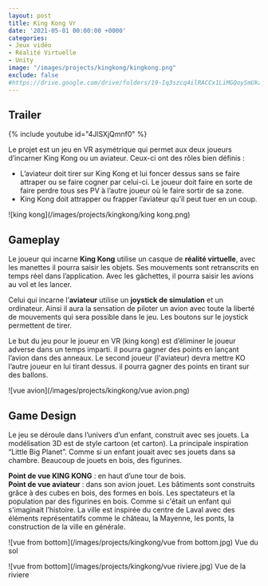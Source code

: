```yaml
---
layout: post
title: King Kong Vr
date: '2021-05-01 00:00:00 +0000'
categories:
- Jeux vidéo
- Réalité Virtuelle
- Unity
image: "/images/projects/kingkong/kingkong.png"
exclude: false
#https://drive.google.com/drive/folders/19-Iq3szcq4ilRACCx1LiMGQoySmUkz5I
---
```


## Trailer
{% include youtube id="4JlSXjQmnf0" %}

Le projet est un jeu en VR asymétrique qui permet aux deux joueurs d’incarner King Kong ou un aviateur. Ceux-ci ont des rôles bien définis :
 - L’aviateur doit tirer sur King Kong et lui foncer dessus sans se faire attraper ou se faire cogner par celui-ci. Le joueur doit faire en sorte de faire perdre tous ses PV à l’autre joueur où le faire sortir de sa zone.
 - King Kong doit attrapper ou frapper l’aviateur qu’il peut tuer en un coup.

  ![king kong](/images/projects/kingkong/king kong.png)


## Gameplay
 Le joueur qui incarne **King Kong** utilise un casque de **réalité virtuelle**, avec les manettes il pourra saisir les objets. Ses mouvements sont retranscrits en temps réel dans l’application. Avec les gâchettes, il pourra saisir les avions au vol et les lancer.

 Celui qui incarne l’**aviateur** utilise un **joystick de simulation** et un ordinateur. Ainsi il aura la sensation de piloter un avion avec toute la liberté de mouvements qui sera possible dans le jeu. Les boutons sur le joystick permettent de tirer.

 Le but du jeu pour le joueur en VR (king kong) est d’éliminer le joueur adverse dans un temps imparti. il pourra gagner des points en lançant l’avion dans des anneaux.
 Le second joueur (l'aviateur) devra mettre KO l’autre joueur en lui tirant dessus. il pourra gagner des points en tirant sur des ballons.


![vue avion](/images/projects/kingkong/vue avion.png)


## Game Design
 Le jeu se déroule dans l’univers d’un enfant, construit avec ses jouets. La modélisation 3D est de style cartoon (et carton). La principale inspiration “Little Big Planet”. Comme si un enfant jouait avec ses jouets dans sa chambre. Beaucoup de jouets en bois, des figurines.

**Point de vue KING KONG** : en haut d’une tour de bois.<br>
**Point de vue aviateur** : dans son avion jouet. Les bâtiments sont construits grâce à des cubes en bois, des formes en bois. Les spectateurs et la population par des figurines en bois. Comme si c'était un enfant qui s'imaginait l’histoire. La ville est inspirée du centre de Laval avec des éléments représentatifs comme le château, la Mayenne, les ponts, la construction de la ville en générale.


![vue from bottom](/images/projects/kingkong/vue from bottom.jpg)
Vue du sol

![vue from bottom](/images/projects/kingkong/vue riviere.jpg)
Vue de la riviere
